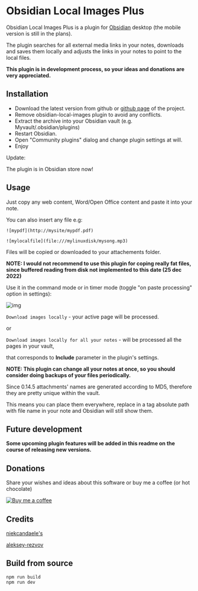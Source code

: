 # Obsidian Local Images Plus



Obsidian Local Images Plus is a plugin for [Obsidian](https://obsidian.md/) desktop (the mobile version is still in the plans). 

The plugin searches for all external media links in your notes, downloads and saves them locally and adjusts the links in your notes to point to the local files.

**This plugin is in development process, so your ideas and donations are very appreciated.**


## Installation

- Download the latest version from github or [github page](https://sergei-korneev.github.io/obsidian-local-images-plus) of the project.
- Remove obsidian-local-images plugin to avoid any conflicts.
- Extract the archive into your Obsidian vault (e.g. Myvault/.obsidian/plugins)
- Restart Obsidian.
- Open "Community plugins" dialog and change plugin settings at will.
- Enjoy



Update:

The plugin is in Obsidian store now!


## Usage

Just copy any web content, Word/Open Office content and paste it into your note.

You can also insert any file e.g:

```![mypdf](http://mysite/mypdf.pdf)```

```![mylocalfile](file:///mylinuxdisk/mysong.mp3)```

Files will be copied or downloaded to your attachements folder.

**NOTE: I would not recommend to use this plugin for coping really fat files, since buffered reading from disk not implemented to this date (25 dec 2022)**



Use it in the command mode or in timer mode (toggle "on paste processing" option in settings):

![img](docs/Pasted%20image%2020221219134358.png?raw=true)




```Download images locally``` - your active page will be processed.

or

```Download images locally for all your notes``` - will be processed all the pages in your vault,

that corresponds to **Include** parameter in the plugin's settings.


**NOTE: This plugin can change all your notes at once, so you should consider doing backups of your files periodically.**

Since 0.14.5 attachments' names are generated according to MD5, therefore they are pretty unique within the vault.        

This means you can place them everywhere, replace in a tag absolute path with file name in your note and Obsidian will still show them.
 

## Future development

**Some upcoming plugin features will be added in this readme on the course of releasing new versions.**

## Donations

Share your  wishes and ideas about this software or buy me a coffee (or hot chocolate)

[![Buy me a coffee](https://img.shields.io/badge/-buy_me_a%C2%A0coffee-gray?logo=buy-me-a-coffee)](https://www.buymeacoffee.com/sergeikorneev)



## Credits

[niekcandaele's](https://github.com/niekcandaele/obsidian-local-images)

[aleksey-rezvov](https://github.com/aleksey-rezvov/obsidian-local-images)


## Build from source
```
npm run build
npm run dev
```
